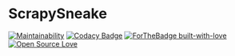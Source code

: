 # ScrapySneake

[![Maintainability](https://api.codeclimate.com/v1/badges/9ba129739085df10b469/maintainability)](https://codeclimate.com/github/yohann-kevin/scrapysneake/maintainability)
[![Codacy Badge](https://app.codacy.com/project/badge/Grade/6264da9a819e451583acf72453bfbf13)](https://www.codacy.com/gh/yohann-kevin/scrapysneake/dashboard?utm_source=github.com&amp;utm_medium=referral&amp;utm_content=yohann-kevin/scrapysneake&amp;utm_campaign=Badge_Grade)
[![ForTheBadge built-with-love](http://ForTheBadge.com/images/badges/built-with-love.svg)](https://GitHub.com/Naereen/)
[![Open Source Love](https://badges.frapsoft.com/os/v2/open-source.svg?v=103)](https://github.com/ellerbrock/open-source-badges/)
